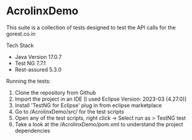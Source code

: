 # AcrolinxDemo
This suite is a collection of tests designed to test the API calls for the gorest.co.in

Tech Stack
- Java Version 17.0.7
- Test NG 7.7.1
- Rest-assured 5.3.0

Running the tests: 
1. Clone the repository from Github
2. Import the project in an IDE [I used Eclipse Version: 2023-03 (4.27.0)]
3. Install 'TestNG for Eclipse' plug in from eclipse marketplace
4. Go to /AcrolinxDemo/src/ for the test scripts 
5. Open any of the test scripts, right click -> Select run as > TestNG test
6. Take a look at the /AcrolinxDemo/pom.xml to understand the project dependencies
